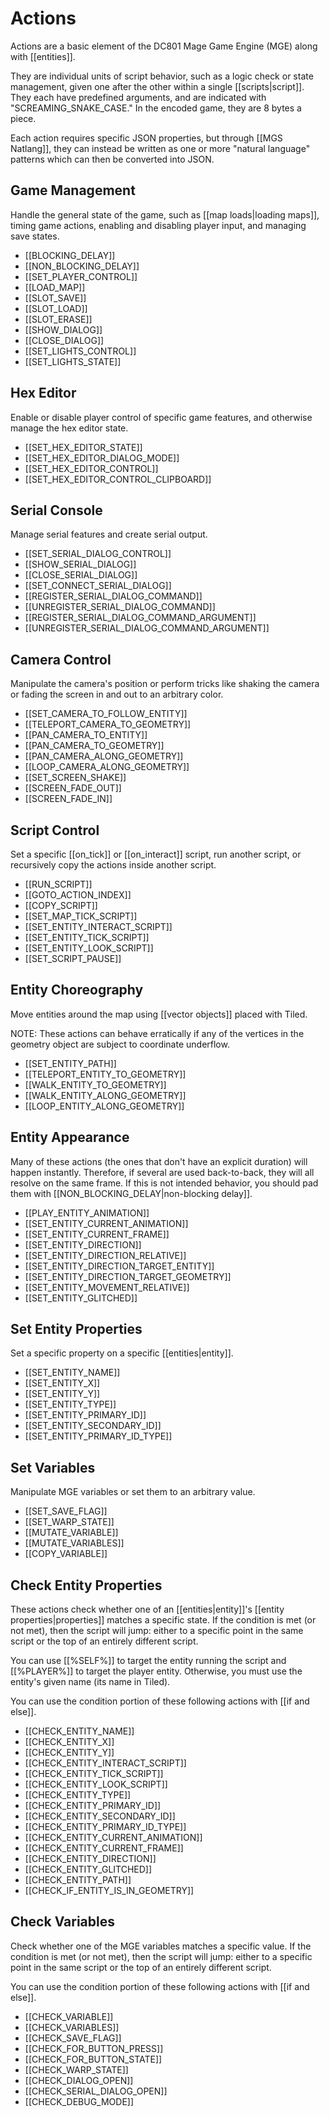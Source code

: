 # Actions

Actions are a basic element of the DC801 Mage Game Engine (MGE) along with [[entities]].

They are individual units of script behavior, such as a logic check or state management, given one after the other within a single [[scripts|script]]. They each have predefined arguments, and are indicated with "SCREAMING_SNAKE_CASE." In the encoded game, they are 8 bytes a piece.

Each action requires specific JSON properties, but through [[MGS Natlang]], they can instead be written as one or more "natural language" patterns which can then be converted into JSON.

## Game Management

Handle the general state of the game, such as [[map loads|loading maps]], timing game actions, enabling and disabling player input, and managing save states.

- [[BLOCKING_DELAY]]
- [[NON_BLOCKING_DELAY]]
- [[SET_PLAYER_CONTROL]]
- [[LOAD_MAP]]
- [[SLOT_SAVE]]
- [[SLOT_LOAD]]
- [[SLOT_ERASE]]
- [[SHOW_DIALOG]]
- [[CLOSE_DIALOG]]
- [[SET_LIGHTS_CONTROL]]
- [[SET_LIGHTS_STATE]]

## Hex Editor

Enable or disable player control of specific game features, and otherwise manage the hex editor state.

- [[SET_HEX_EDITOR_STATE]]
- [[SET_HEX_EDITOR_DIALOG_MODE]]
- [[SET_HEX_EDITOR_CONTROL]]
- [[SET_HEX_EDITOR_CONTROL_CLIPBOARD]]

## Serial Console

Manage serial features and create serial output.

- [[SET_SERIAL_DIALOG_CONTROL]]
- [[SHOW_SERIAL_DIALOG]]
- [[CLOSE_SERIAL_DIALOG]]
- [[SET_CONNECT_SERIAL_DIALOG]]
- [[REGISTER_SERIAL_DIALOG_COMMAND]]
- [[UNREGISTER_SERIAL_DIALOG_COMMAND]]
- [[REGISTER_SERIAL_DIALOG_COMMAND_ARGUMENT]]
- [[UNREGISTER_SERIAL_DIALOG_COMMAND_ARGUMENT]]

## Camera Control

Manipulate the camera's position or perform tricks like shaking the camera or fading the screen in and out to an arbitrary color.

- [[SET_CAMERA_TO_FOLLOW_ENTITY]]
- [[TELEPORT_CAMERA_TO_GEOMETRY]]
- [[PAN_CAMERA_TO_ENTITY]]
- [[PAN_CAMERA_TO_GEOMETRY]]
- [[PAN_CAMERA_ALONG_GEOMETRY]]
- [[LOOP_CAMERA_ALONG_GEOMETRY]]
- [[SET_SCREEN_SHAKE]]
- [[SCREEN_FADE_OUT]]
- [[SCREEN_FADE_IN]]

## Script Control

Set a specific [[on_tick]] or [[on_interact]] script, run another script, or recursively copy the actions inside another script.

- [[RUN_SCRIPT]]
- [[GOTO_ACTION_INDEX]]
- [[COPY_SCRIPT]]
- [[SET_MAP_TICK_SCRIPT]]
- [[SET_ENTITY_INTERACT_SCRIPT]]
- [[SET_ENTITY_TICK_SCRIPT]]
- [[SET_ENTITY_LOOK_SCRIPT]]
- [[SET_SCRIPT_PAUSE]]

## Entity Choreography

Move entities around the map using [[vector objects]] placed with Tiled.

NOTE: These actions can behave erratically if any of the vertices in the geometry object are subject to coordinate underflow.

- [[SET_ENTITY_PATH]]
- [[TELEPORT_ENTITY_TO_GEOMETRY]]
- [[WALK_ENTITY_TO_GEOMETRY]]
- [[WALK_ENTITY_ALONG_GEOMETRY]]
- [[LOOP_ENTITY_ALONG_GEOMETRY]]

## Entity Appearance

Many of these actions (the ones that don't have an explicit duration) will happen instantly. Therefore, if several are used back-to-back, they will all resolve on the same frame. If this is not intended behavior, you should pad them with [[NON_BLOCKING_DELAY|non-blocking delay]].

- [[PLAY_ENTITY_ANIMATION]]
- [[SET_ENTITY_CURRENT_ANIMATION]]
- [[SET_ENTITY_CURRENT_FRAME]]
- [[SET_ENTITY_DIRECTION]]
- [[SET_ENTITY_DIRECTION_RELATIVE]]
- [[SET_ENTITY_DIRECTION_TARGET_ENTITY]]
- [[SET_ENTITY_DIRECTION_TARGET_GEOMETRY]]
- [[SET_ENTITY_MOVEMENT_RELATIVE]]
- [[SET_ENTITY_GLITCHED]]

## Set Entity Properties

Set a specific property on a specific [[entities|entity]].

- [[SET_ENTITY_NAME]]
- [[SET_ENTITY_X]]
- [[SET_ENTITY_Y]]
- [[SET_ENTITY_TYPE]]
- [[SET_ENTITY_PRIMARY_ID]]
- [[SET_ENTITY_SECONDARY_ID]]
- [[SET_ENTITY_PRIMARY_ID_TYPE]]

## Set Variables

Manipulate MGE variables or set them to an arbitrary value.

- [[SET_SAVE_FLAG]]
- [[SET_WARP_STATE]]
- [[MUTATE_VARIABLE]]
- [[MUTATE_VARIABLES]]
- [[COPY_VARIABLE]]

## Check Entity Properties

These actions check whether one of an [[entities|entity]]'s [[entity properties|properties]] matches a specific state. If the condition is met (or not met), then the script will jump: either to a specific point in the same script or the top of an entirely different script.

You can use [[%SELF%]] to target the entity running the script and [[%PLAYER%]] to target the player entity. Otherwise, you must use the entity's given name (its name in Tiled).

You can use the condition portion of these following actions with [[if and else]].

- [[CHECK_ENTITY_NAME]]
- [[CHECK_ENTITY_X]]
- [[CHECK_ENTITY_Y]]
- [[CHECK_ENTITY_INTERACT_SCRIPT]]
- [[CHECK_ENTITY_TICK_SCRIPT]]
- [[CHECK_ENTITY_LOOK_SCRIPT]]
- [[CHECK_ENTITY_TYPE]]
- [[CHECK_ENTITY_PRIMARY_ID]]
- [[CHECK_ENTITY_SECONDARY_ID]]
- [[CHECK_ENTITY_PRIMARY_ID_TYPE]]
- [[CHECK_ENTITY_CURRENT_ANIMATION]]
- [[CHECK_ENTITY_CURRENT_FRAME]]
- [[CHECK_ENTITY_DIRECTION]]
- [[CHECK_ENTITY_GLITCHED]]
- [[CHECK_ENTITY_PATH]]
- [[CHECK_IF_ENTITY_IS_IN_GEOMETRY]]

## Check Variables

Check whether one of the MGE variables matches a specific value. If the condition is met (or not met), then the script will jump: either to a specific point in the same script or the top of an entirely different script.

You can use the condition portion of these following actions with [[if and else]].

- [[CHECK_VARIABLE]]
- [[CHECK_VARIABLES]]
- [[CHECK_SAVE_FLAG]]
- [[CHECK_FOR_BUTTON_PRESS]]
- [[CHECK_FOR_BUTTON_STATE]]
- [[CHECK_WARP_STATE]]
- [[CHECK_DIALOG_OPEN]]
- [[CHECK_SERIAL_DIALOG_OPEN]]
- [[CHECK_DEBUG_MODE]]
